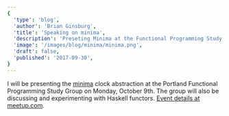 ```yaml
---
{
  'type': 'blog',
  'author': 'Brian Ginsburg',
  'title': 'Speaking on minima',
  'description': 'Preseting Minima at the Functional Programming Study Group',
  'image': '/images/blog/minima/minima.png',
  'draft': false,
  'published': '2017-09-30',
}
---
```


I will be presenting the [minima](https://brianginsburg.com/minima) clock abstraction at the Portland Functional Programming Study Group on Monday, October 9th. The group will also be discussing and experimenting with Haskell functors. [Event details at meetup.com](https://www.meetup.com/Portland-Functional-Programming-Study-Group/events/242760619/).
